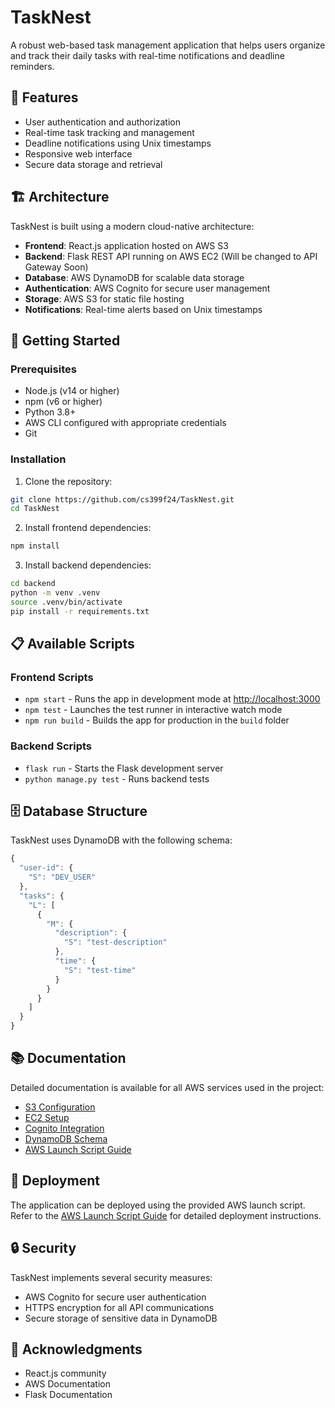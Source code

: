 # TaskNest

A robust web-based task management application that helps users organize and track their daily tasks with real-time notifications and deadline reminders.

## 🌟 Features

- User authentication and authorization
- Real-time task tracking and management
- Deadline notifications using Unix timestamps
- Responsive web interface
- Secure data storage and retrieval

## 🏗️ Architecture

TaskNest is built using a modern cloud-native architecture:

- **Frontend**: React.js application hosted on AWS S3
- **Backend**: Flask REST API running on AWS EC2 (Will be changed to API Gateway Soon)
- **Database**: AWS DynamoDB for scalable data storage
- **Authentication**: AWS Cognito for secure user management
- **Storage**: AWS S3 for static file hosting
- **Notifications**: Real-time alerts based on Unix timestamps

## 🚀 Getting Started

### Prerequisites

- Node.js (v14 or higher)
- npm (v6 or higher)
- Python 3.8+
- AWS CLI configured with appropriate credentials
- Git

### Installation

1. Clone the repository:
```bash
git clone https://github.com/cs399f24/TaskNest.git
cd TaskNest
```

2. Install frontend dependencies:
```bash
npm install
```

3. Install backend dependencies:
```bash
cd backend
python -m venv .venv
source .venv/bin/activate
pip install -r requirements.txt
```

## 📋 Available Scripts

### Frontend Scripts

- `npm start` - Runs the app in development mode at [http://localhost:3000](http://localhost:3000)
- `npm test` - Launches the test runner in interactive watch mode
- `npm run build` - Builds the app for production in the `build` folder

### Backend Scripts

- `flask run` - Starts the Flask development server
- `python manage.py test` - Runs backend tests

## 🗄️ Database Structure

TaskNest uses DynamoDB with the following schema:

```javascript
{
  "user-id": {
    "S": "DEV_USER"
  },
  "tasks": {
    "L": [
      {
        "M": {
          "description": {
            "S": "test-description"
          },
          "time": {
            "S": "test-time"
          }
        }
      }
    ]
  }
}

```



## 📚 Documentation

Detailed documentation is available for all AWS services used in the project:

- [S3 Configuration](docs/s3.md)
- [EC2 Setup](docs/ec2.md)
- [Cognito Integration](docs/cognito.md)
- [DynamoDB Schema](docs/dynamodb.md)
- [AWS Launch Script Guide](docs/launch_aws.md)

## 🚀 Deployment

The application can be deployed using the provided AWS launch script. Refer to the [AWS Launch Script Guide](docs/launch_aws.md) for detailed deployment instructions.

## 🔒 Security

TaskNest implements several security measures:

- AWS Cognito for secure user authentication
- HTTPS encryption for all API communications
- Secure storage of sensitive data in DynamoDB





## 🙏 Acknowledgments

- React.js community
- AWS Documentation
- Flask Documentation
